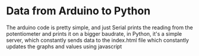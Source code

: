 # Data from Arduino to Python
The arduino code is pretty simple, and just Serial prints the reading from the potentiometer and prints it on a bigger baudrate, in Python, it's a simple server, which constantly sends data to the index.html file which constantly updates the graphs and values using javascript